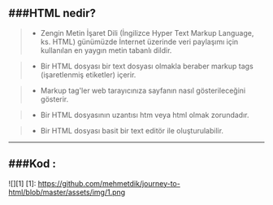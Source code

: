 ###HTML nedir?
 ------------ 
 
  > * Zengin Metin İşaret Dili (İngilizce Hyper Text Markup Language, ks. HTML) günümüzde İnternet
    üzerinde  veri paylaşımı için kullanılan en yaygın metin tabanlı dildir.
  
  > * Bir HTML dosyası bir text dosyası olmakla beraber markup tags (işaretlenmiş etiketler) içerir.
  
  > * Markup tag'ler web tarayıcınıza sayfanın nasıl gösterileceğini gösterir.
  
  > * Bir HTML dosyasının uzantısı htm veya html olmak zorundadır.
  
  > * Bir HTML dosyası basit bir text editör ile oluşturulabilir.

  ---------------

###Kod :
  ---------------
  ![][1]
  [1]: https://github.com/mehmetdik/journey-to-html/blob/master/assets/img/1.png